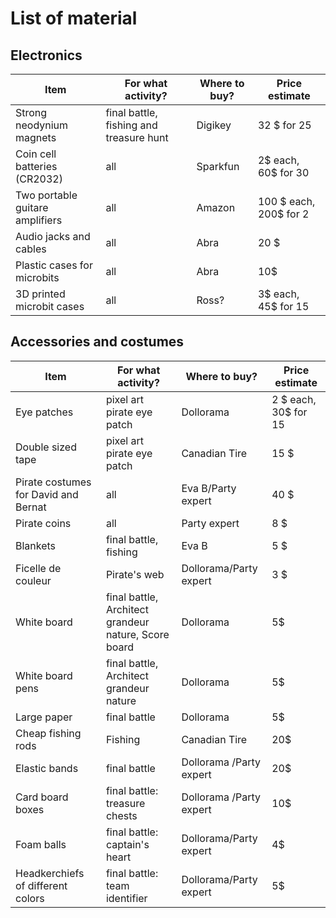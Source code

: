# List of material

## Electronics

|Item                 |                For what activity? | Where to buy?      | Price estimate |
| ------------------------ | --------------------------------- | --------------------------------- | ---|
|Strong neodynium magnets | final battle, fishing and treasure hunt | Digikey | 32 $ for 25|
|Coin cell batteries (CR2032) | all | Sparkfun | 2$ each, 60$ for 30 |
|Two portable guitare amplifiers | all | Amazon | 100 $ each, 200$ for 2|
|Audio jacks and cables | all  | Abra | 20 $|
|Plastic cases for microbits | all | Abra | 10$ |
| 3D printed microbit cases | all | Ross? | 3$ each, 45$ for 15|

## Accessories and costumes

|Item                 |                For what activity? | Where to buy?      | Price estimate |
| ------------------------ | --------------------------------- | --------------------------------- | ---|
|Eye patches | pixel art pirate eye patch | Dollorama | 2 $ each, 30$ for 15 |
| Double sized tape | pixel art pirate eye patch | Canadian Tire | 15 $ |
|Pirate costumes for David and Bernat | all | Eva B/Party expert| 40 $|
|Pirate coins| all| Party expert| 8 $|
|Blankets | final battle, fishing | Eva B| 5 $|
| Ficelle de couleur | Pirate's web | Dollorama/Party expert | 3 $|
| White board | final battle, Architect grandeur nature, Score board | Dollorama | 5$|
| White board pens | final battle, Architect grandeur nature | Dollorama | 5$|
| Large paper | final battle | Dollorama | 5$|
| Cheap fishing rods | Fishing | Canadian Tire | 20$ | 
| Elastic bands | final battle | Dollorama /Party expert| 20$ |
|Card board boxes | final battle: treasure chests | Dollorama /Party expert| 10$ |
|Foam balls | final battle: captain's heart | Dollorama/Party expert | 4$ |
| Headkerchiefs of different colors | final battle: team identifier | Dollorama/Party expert | 5$ |

